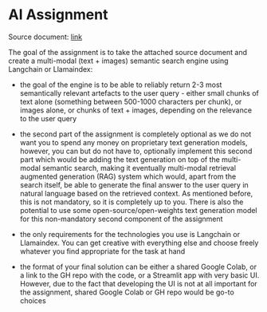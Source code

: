 # AI Assignment

Source document: [link](https://arxiv.org/pdf/2307.06435.pdf)

The goal of the assignment is to take the attached source document and create a multi-modal (text + images) semantic search engine using Langchain or Llamaindex:

- the goal of the engine is to be able to reliably return 2-3 most semantically relevant artefacts to the user query - either small chunks of text alone (something between 500-1000 characters per chunk), or images alone, or chunks of text + images, depending on the relevance to the user query

- the second part of the assignment is completely optional as we do not want you to spend any money on proprietary text generation models, however, you can but do not have to, optionally implement this second part which would be adding the text generation on top of the multi-modal semantic search, making it eventually multi-modal retrieval augmented generation (RAG) system which would, apart from the search itself, be able to generate the final answer to the user query in natural language based on the retrieved context. As mentioned before, this is not mandatory, so it is completely up to you. There is also the potential to use some open-source/open-weights text generation model for this non-mandatory second component of the assignment

- the only requirements for the technologies you use is Langchain or Llamaindex. You can get creative with everything else and choose freely whatever you find appropriate for the task at hand

- the format of your final solution can be either a shared Google Colab, or a link to the GH repo with the code, or a Streamlit app with very basic UI. However, due to the fact that developing the UI is not at all important for the assignment, shared Google Colab or GH repo would be go-to choices

